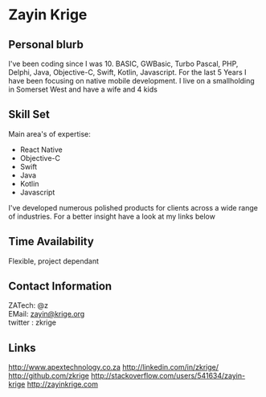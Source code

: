 # Zayin Krige

## Personal blurb
I've been coding since I was 10. BASIC, GWBasic, Turbo Pascal, PHP, Delphi, Java, Objective-C, Swift, Kotlin, Javascript. For the last 5 Years I have been focusing on native mobile development. I live on a smallholding in Somerset West and have a wife and 4 kids


## Skill Set
Main area's of expertise:
* React Native
* Objective-C
* Swift
* Java
* Kotlin
* Javascript

I've developed numerous polished products for clients across a wide range of industries. For a better insight have a look at my links below

## Time Availability
Flexible, project dependant


## Contact Information
ZATech: @z  
EMail: zayin@krige.org  
twitter : zkrige  


## Links
http://www.apextechnology.co.za
http://linkedin.com/in/zkrige/
http://github.com/zkrige
http://stackoverflow.com/users/541634/zayin-krige
http://zayinkrige.com
